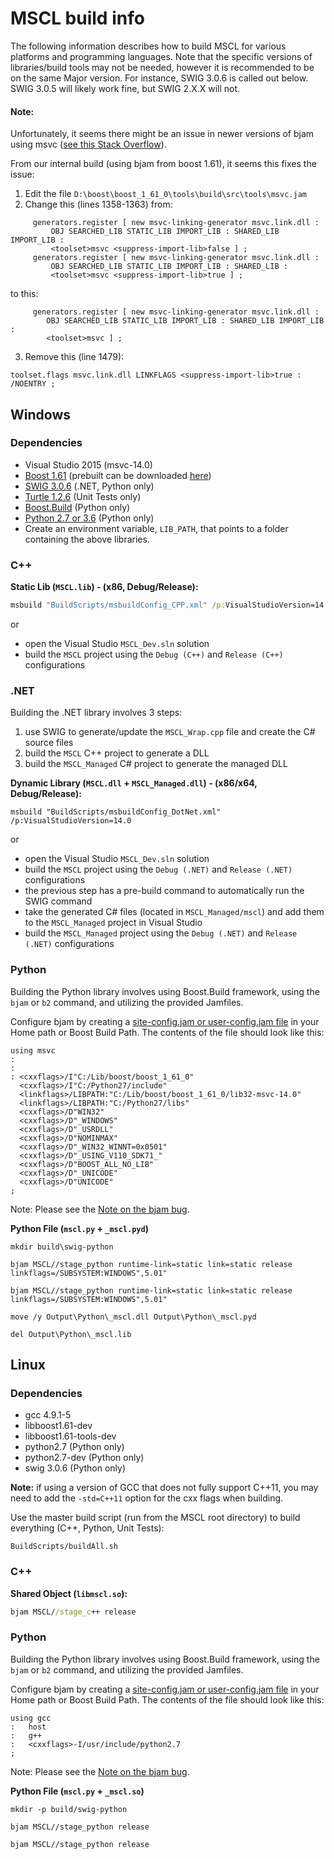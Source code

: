 # **MSCL build info**

The following information describes how to build MSCL for various platforms and programming languages.
Note that the specific versions of libraries/build tools may not be needed, however it is recommended to be on the same Major version. For instance, SWIG 3.0.6 is called out below. SWIG 3.0.5 will likely work fine, but SWIG 2.X.X will not.

#### Note:
Unfortunately, it seems there might be an issue in newer versions of bjam using msvc ([see this Stack Overflow](http://stackoverflow.com/questions/29450634/compile-boost-python-tutorial-with-vs-2015-ctp-5-and-python-3-5a-on-windows-10-t)). 

From our internal build (using bjam from boost 1.61), it seems this fixes the issue:

1. Edit the file `D:\boost\boost_1_61_0\tools\build\src\tools\msvc.jam`
2. Change this (lines 1358-1363) from: 
``` 
     generators.register [ new msvc-linking-generator msvc.link.dll :
         OBJ SEARCHED_LIB STATIC_LIB IMPORT_LIB : SHARED_LIB IMPORT_LIB :
         <toolset>msvc <suppress-import-lib>false ] ;
     generators.register [ new msvc-linking-generator msvc.link.dll :
         OBJ SEARCHED_LIB STATIC_LIB IMPORT_LIB : SHARED_LIB :
         <toolset>msvc <suppress-import-lib>true ] ;
```
to this:
```
     generators.register [ new msvc-linking-generator msvc.link.dll :
        OBJ SEARCHED_LIB STATIC_LIB IMPORT_LIB : SHARED_LIB IMPORT_LIB :
        <toolset>msvc ] ;
```
3. Remove this (line 1479):
```
toolset.flags msvc.link.dll LINKFLAGS <suppress-import-lib>true : /NOENTRY ;
```

## **Windows**

### Dependencies

- Visual Studio 2015 (msvc-14.0)
- [Boost 1.61](http://www.boost.org/users/history/version_1_61_0.html) (prebuilt can be downloaded [here](https://sourceforge.net/projects/boost/files/boost-binaries/1.61.0/))
- [SWIG 3.0.6](http://swig.org/) (.NET, Python only)
- [Turtle 1.2.6](http://turtle.sourceforge.net/) (Unit Tests only)
- [Boost.Build](http://www.boost.org/build/) (Python only)
- [Python 2.7 or 3.6](https://www.python.org/downloads/) (Python only)
- Create an environment variable, `LIB_PATH`, that points to a folder containing the above libraries.

### C++

**Static Lib (`MSCL.lib`) - (x86, Debug/Release):** 

```bat
msbuild "BuildScripts/msbuildConfig_CPP.xml" /p:VisualStudioVersion=14.0
```

or

- open the Visual Studio `MSCL_Dev.sln` solution
- build the `MSCL` project using the `Debug (C++)` and `Release (C++)` configurations

### .NET

Building the .NET library involves 3 steps:

1. use SWIG to generate/update the `MSCL_Wrap.cpp` file and create the C# source files
2. build the `MSCL` C++ project to generate a DLL
3. build the `MSCL_Managed` C# project to generate the managed DLL

**Dynamic Library (`MSCL.dll` + `MSCL_Managed.dll`) - (x86/x64, Debug/Release):**

```
msbuild "BuildScripts/msbuildConfig_DotNet.xml" /p:VisualStudioVersion=14.0
```

or

- open the Visual Studio `MSCL_Dev.sln` solution
- build the `MSCL` project using the `Debug (.NET)` and `Release (.NET)` configurations
- the previous step has a pre-build command to automatically run the SWIG command
- take the generated C# files (located in `MSCL_Managed/mscl`) and add them to the `MSCL_Managed` project in Visual Studio
- build the `MSCL_Managed` project using the `Debug (.NET)` and `Release (.NET)` configurations

### Python

Building the Python library involves using Boost.Build framework, using the `bjam` or `b2` command, and utilizing the provided Jamfiles.

Configure bjam by creating a [site-config.jam or user-config.jam file](http://www.boost.org/build/doc/html/bbv2/overview/configuration.html) in your Home path or Boost Build Path. The contents of the file should look like this:
```
using msvc
:
:
: <cxxflags>/I"C:/Lib/boost/boost_1_61_0" 
  <cxxflags>/I"C:/Python27/include" 
  <linkflags>/LIBPATH:"C:/Lib/boost/boost_1_61_0/lib32-msvc-14.0"
  <linkflags>/LIBPATH:"C:/Python27/libs"
  <cxxflags>/D"WIN32"
  <cxxflags>/D"_WINDOWS"
  <cxxflags>/D"_USRDLL"
  <cxxflags>/D"NOMINMAX"
  <cxxflags>/D"_WIN32_WINNT=0x0501"
  <cxxflags>/D"_USING_V110_SDK71_"
  <cxxflags>/D"BOOST_ALL_NO_LIB"
  <cxxflags>/D"_UNICODE"
  <cxxflags>/D"UNICODE"
;
```

Note: Please see the [Note on the bjam bug](https://github.com/LORD-MicroStrain/MSCL/blob/master/BuildScripts/buildReadme.md#note).

**Python File (`mscl.py` + `_mscl.pyd`)**

```
mkdir build\swig-python

bjam MSCL//stage_python runtime-link=static link=static release linkflags=/SUBSYSTEM:WINDOWS",5.01"

bjam MSCL//stage_python runtime-link=static link=static release linkflags=/SUBSYSTEM:WINDOWS",5.01"

move /y Output\Python\_mscl.dll Output\Python\_mscl.pyd

del Output\Python\_mscl.lib
```

## **Linux**

### Dependencies

- gcc 4.9.1-5
- libboost1.61-dev
- libboost1.61-tools-dev
- python2.7 (Python only)
- python2.7-dev (Python only)
- swig 3.0.6 (Python only)

**Note:** if using a version of GCC that does not fully support C++11, you may need to add the `-std=C++11` option for the cxx flags when building.

Use the master build script (run from the MSCL root directory) to build everything (C++, Python, Unit Tests):
```
BuildScripts/buildAll.sh
```

### C++

**Shared Object (`libmscl.so`):** 

```bat
bjam MSCL//stage_c++ release
```

### Python

Building the Python library involves using Boost.Build framework, using the `bjam` or `b2` command, and utilizing the provided Jamfiles.

Configure bjam by creating a [site-config.jam or user-config.jam file](http://www.boost.org/build/doc/html/bbv2/overview/configuration.html) in your Home path or Boost Build Path. The contents of the file should look like this:
```
using gcc
:	host
:	g++
:	<cxxflags>-I/usr/include/python2.7
;
```

Note: Please see the [Note on the bjam bug](https://github.com/LORD-MicroStrain/MSCL/blob/master/BuildScripts/buildReadme.md#note).


**Python File (`mscl.py` + `_mscl.so`)**

```
mkdir -p build/swig-python

bjam MSCL//stage_python release

bjam MSCL//stage_python release

```

